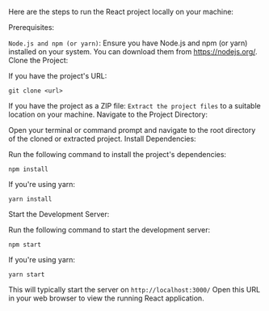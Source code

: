 Here are the steps to run the React project locally on your machine:

Prerequisites:

`Node.js and npm (or yarn)`: Ensure you have Node.js and npm (or yarn) installed on your system. You can download them from https://nodejs.org/.
Clone the Project:

If you have the project's URL:

`git clone <url>`

If you have the project as a ZIP file:
`Extract the project files` to a suitable location on your machine.
Navigate to the Project Directory:

Open your terminal or command prompt and navigate to the root directory of the cloned or extracted project.
Install Dependencies:

Run the following command to install the project's dependencies:

`npm install`

If you're using yarn:

`yarn install`

Start the Development Server:

Run the following command to start the development server:

`npm start`

If you're using yarn:

`yarn start`

This will typically start the server on `http://localhost:3000/` Open this URL in your web browser to view the running React application.
